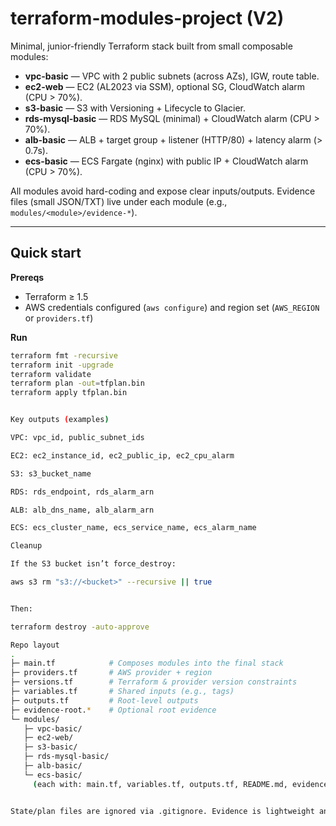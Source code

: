 # terraform-modules-project (V2)

Minimal, junior-friendly Terraform stack built from small composable modules:
- **vpc-basic** — VPC with 2 public subnets (across AZs), IGW, route table.
- **ec2-web** — EC2 (AL2023 via SSM), optional SG, CloudWatch alarm (CPU > 70%).
- **s3-basic** — S3 with Versioning + Lifecycle to Glacier.
- **rds-mysql-basic** — RDS MySQL (minimal) + CloudWatch alarm (CPU > 70%).
- **alb-basic** — ALB + target group + listener (HTTP/80) + latency alarm (> 0.7s).
- **ecs-basic** — ECS Fargate (nginx) with public IP + CloudWatch alarm (CPU > 70%).

All modules avoid hard-coding and expose clear inputs/outputs. Evidence files (small JSON/TXT) live under each module (e.g., `modules/<module>/evidence-*`).

---

## Quick start

**Prereqs**
- Terraform ≥ 1.5
- AWS credentials configured (`aws configure`) and region set (`AWS_REGION` or `providers.tf`)

**Run**
```bash
terraform fmt -recursive
terraform init -upgrade
terraform validate
terraform plan -out=tfplan.bin
terraform apply tfplan.bin


Key outputs (examples)

VPC: vpc_id, public_subnet_ids

EC2: ec2_instance_id, ec2_public_ip, ec2_cpu_alarm

S3: s3_bucket_name

RDS: rds_endpoint, rds_alarm_arn

ALB: alb_dns_name, alb_alarm_arn

ECS: ecs_cluster_name, ecs_service_name, ecs_alarm_name

Cleanup

If the S3 bucket isn’t force_destroy:

aws s3 rm "s3://<bucket>" --recursive || true


Then:

terraform destroy -auto-approve

Repo layout
.
├─ main.tf            # Composes modules into the final stack
├─ providers.tf       # AWS provider + region
├─ versions.tf        # Terraform & provider version constraints
├─ variables.tf       # Shared inputs (e.g., tags)
├─ outputs.tf         # Root-level outputs
├─ evidence-root.*    # Optional root evidence
└─ modules/
   ├─ vpc-basic/
   ├─ ec2-web/
   ├─ s3-basic/
   ├─ rds-mysql-basic/
   ├─ alb-basic/
   └─ ecs-basic/
     (each with: main.tf, variables.tf, outputs.tf, README.md, evidence-*)


State/plan files are ignored via .gitignore. Evidence is lightweight and safe to commit.

